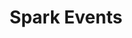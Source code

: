 ---
layout: events
title: Spark Events
sections:
  filters:
    - title: 3D Printing Classes
      filter: 3d
    - title: Raspberry Pi Classes
      filter: rpi
    - title: SBIR Round Table
      filter: sbir
    - title: Colliders
      filter: collider
    - title: Demo Days
      filter: demo-day
    - title: Pitch Days
      filter: pitch-day
  events:
    - title: Spark Tech Day
      date: 21 May
      time: 0800-1600
      description: >
        Come see our new Gonge Innovation Center, enjoy some free food, 
        and watch some cool tech demos!
      image: /events/img/spark-logo-card.jpg
      button: Register
      link: "https://www.eventbrite.com/e/travis-phoenix-spark-tech-day-tickets-152567195589?aff=website"
      filter: sbir demo-day pitch-day
    - title: 3D Printing Class
      date: 10-11 May
      time: 0800-1700
      description: >
        Sign up today to learn how to 3D print tools for your 
        squadron at the Phoenix Spark Lab!
      image: /manufacturing/images/printing.jpg
      button: Register
      link: "https://www.eventbrite.com/e/phoenix-spark-additive-manufacturing-101-tickets-152176005529?aff=website"
      filter: 3d
    - title: 3D Printing Class
      date: 17-18 May
      time: 0800-1700
      description: >
        Sign up today to learn how to 3D print tools for your 
        squadron at the Phoenix Spark Lab!
      image: /manufacturing/images/printing.jpg
      button: Register
      link: "https://www.eventbrite.com/e/phoenix-spark-additive-manufacturing-101-registration-152599456081?aff=website"
      filter: 3d
    - title: 3D Printing Class
      date: 14-15 June
      time: 0800-1700
      description: >
        Sign up today to learn how to 3D print tools for your 
        squadron at the Phoenix Spark Lab!
      image: /manufacturing/images/printing.jpg
      button: Register
      link: "https://www.eventbrite.com/e/phoenix-spark-additive-manufacturing-101-registration-152600234409?aff=website"
      filter: 3d
---